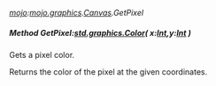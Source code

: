 _[mojo](../../modules/mojo/mojo-module.md):[mojo.graphics](../../modules/mojo/mojo-graphics.md).[Canvas](../../modules/mojo/mojo-graphics-canvas.md).GetPixel_
##### Method GetPixel:[std.graphics.Color](../../modules/std/std-graphics-color.md)( x:[Int](../../modules/wonkey/wonkey-types-int.md),y:[Int](../../modules/wonkey/wonkey-types-int.md) )
Gets a pixel color.

Returns the color of the pixel at the given coordinates.
